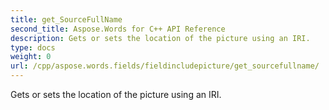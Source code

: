 ```yaml
---
title: get_SourceFullName
second_title: Aspose.Words for C++ API Reference
description: Gets or sets the location of the picture using an IRI. 
type: docs
weight: 0
url: /cpp/aspose.words.fields/fieldincludepicture/get_sourcefullname/
---
```


Gets or sets the location of the picture using an IRI. 

